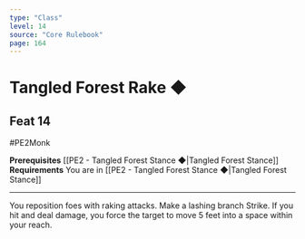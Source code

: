 ```yaml
---
type: "Class"
level: 14
source: "Core Rulebook"
page: 164
---
```

# Tangled Forest Rake ◆
## Feat 14
#PE2Monk

**Prerequisites** [[PE2 - Tangled Forest Stance ◆|Tangled Forest Stance]]
**Requirements** You are in [[PE2 - Tangled Forest Stance ◆|Tangled Forest Stance]]

---
You reposition foes with raking attacks. Make a lashing branch Strike. If you hit and deal damage, you force the target to move 5 feet into a space within your reach.